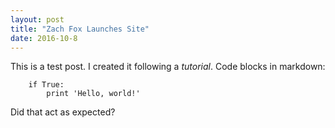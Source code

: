 ```yaml
---
layout: post
title: "Zach Fox Launches Site"
date: 2016-10-8
---
```


This is a test post. I created it following a *tutorial*.
Code blocks in markdown:

```
    if True:
        print 'Hello, world!'
```

Did that act as expected? 
